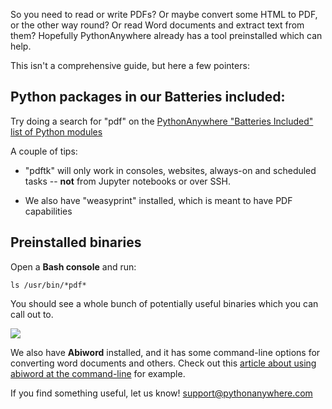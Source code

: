 
<!--
.. title: PDF and other document-wrangling tools on PythonAnywhere
.. date: 2016-05-13 11:35:28 UTC+01:00
.. slug: PDF
.. tags:
.. category:
.. link:
.. description:
.. type: text
-->

So you need to read or write PDFs?  Or maybe convert some HTML to PDF, or the
other way round?  Or read Word documents and extract text from them?  Hopefully
PythonAnywhere already has a tool preinstalled which can help.

This isn't a comprehensive guide, but here a few pointers:


## Python packages in our Batteries included:

Try doing a search for "pdf" on the [PythonAnywhere "Batteries Included" list of Python modules](https://www.pythonanywhere.com/batteries_included/)

A couple of tips:

* "pdftk" will only work in consoles, websites, always-on and scheduled tasks
  -- **not** from Jupyter notebooks or over SSH.

* We also have "weasyprint" installed, which is meant to have PDF capabilities


## Preinstalled binaries

Open a **Bash console** and run:

```
ls /usr/bin/*pdf*
```

You should see a whole bunch of potentially useful binaries which  you can call out to.

![](/pdf_tools_in_bash.png)

We also have **Abiword** installed, and it has some command-line options for converting word documents and others.  Check out this [article about using abiword at the command-line](http://www.aboutlinux.info/2005/08/use-abiword-to-convert-filetypes-on.html) for example.

If you find something useful, let us know!  [support@pythonanywhere.com](support@pythonanywhere.com)

